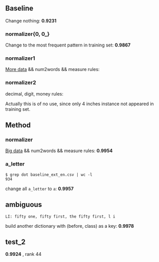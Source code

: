 ## Baseline

Change nothing: **0.9231**

### normalizer{0, 0_}

Change to the most frequent pattern in training set: **0.9867**

### normalizer1

[More data](https://www.kaggle.com/google-nlu/text-normalization/downloads/text-normalization.zip) && num2words && measure rules: 

### normalizer2

decimal, digit, money rules: 

Actually this is of no use, since only 4 inches instance not appeared in training set.

## Method

### normalizer

[Big data](https://storage.googleapis.com/text-normalization/en_with_types.tgz) && num2words && measure rules: **0.9954**

### a_letter

```
$ grep dot baseline_ext_en.csv | wc -l
934
```

change all `a_letter` to `a`: **0.9957**

## ambiguous

```
LI: fifty one, fifty first, the fifty first, l i
```

build another dictionary with (before, class) as a key:  **0.9978**

## test_2

**0.9924** , rank 44
